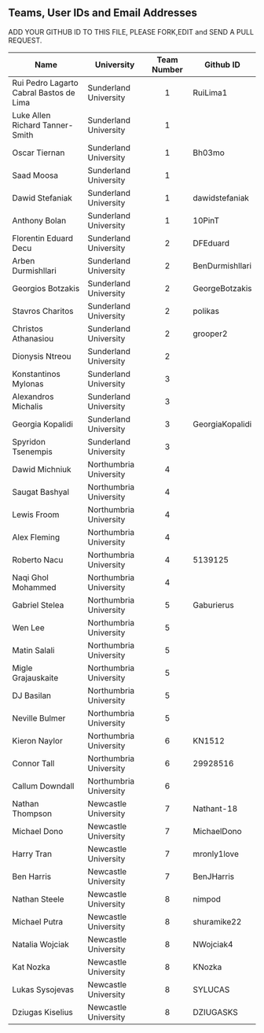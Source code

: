 ## Teams, User IDs and Email Addresses

ADD YOUR GITHUB ID TO THIS FILE, PLEASE FORK,EDIT and SEND A PULL REQUEST. 

| Name| 	University	| Team Number |Github ID
|-----|---------------|:------------:|----------|
|Rui Pedro Lagarto Cabral Bastos de Lima	| Sunderland University	| 1 | RuiLima1 |
| Luke Allen Richard Tanner-Smith	| Sunderland University|	1|<userID> |
| Oscar Tiernan	| Sunderland University	|1| Bh03mo |
| Saad Moosa	| Sunderland University	|1|<userID> |
| Dawid Stefaniak	| Sunderland University|	1| dawidstefaniak |
| Anthony Bolan	| Sunderland University|	1|10PinT |
| Florentin Eduard Decu	| Sunderland University|	2|DFEduard |
| Arben Durmishllari	| Sunderland University|	2 |BenDurmishllari |
| Georgios Botzakis	| Sunderland University	|2| GeorgeBotzakis |
| Stavros Charitos	| Sunderland University|	2 |polikas |
| Christos Athanasiou	| Sunderland University|	2|grooper2 |
| Dionysis Ntreou	| Sunderland University|	2 |<userID> |
| Konstantinos Mylonas	| Sunderland University|	3| <userID> |
| Alexandros Michalis	| Sunderland University|	3| <userID> |
| Georgia Kopalidi	| Sunderland University|	3|  GeorgiaKopalidi |
| Spyridon Tsenempis	| Sunderland University|	3 |<userID> |
| Dawid Michniuk	| Northumbria University|	4 |<userID> |
| Saugat Bashyal	| Northumbria University|	4 |<userID> |
| Lewis Froom	| Northumbria University|	4 |<userID> |
| Alex Fleming	| Northumbria University|	4 |<userID> |
| Roberto Nacu	| Northumbria University|	4 | 5139125 |
| Naqi Ghol Mohammed |	Northumbria University|	4 |<userID> |
| Gabriel Stelea |	Northumbria University|	5 |Gaburierus |
| Wen Lee	| Northumbria University|	5 |<userID> |
| Matin Salali	| Northumbria University|	5 |<userID> |
| Migle Grajauskaite	| Northumbria University|	5 |<userID> |
| DJ Basilan	| Northumbria University|	5 |<userID> |
| Neville Bulmer	| Northumbria University|	5 |<userID> |
| Kieron Naylor	 | Northumbria University|	6 |KN1512 |
| Connor Tall	| Northumbria University|	6 |29928516 |
| Callum Downdall	| Northumbria University|	6 |<userID> |
| Nathan Thompson	| Newcastle University|	7 | Nathant-18 |
| Michael Dono	| Newcastle University|	7 | MichaelDono |
| Harry Tran	| Newcastle University|	7 | mronly1love |
| Ben Harris	| Newcastle University|	7 | BenJHarris |
| Nathan Steele	| Newcastle University|	8 | nimpod |
| Michael Putra	| Newcastle University|	8 |shuramike22 |
| Natalia Wojciak	| Newcastle University|	8 |NWojciak4 |
| Kat Nozka	| Newcastle University|	8 |KNozka |
| Lukas Sysojevas |	Newcastle University|	8 |SYLUCAS |
| Dziugas Kiselius |	Newcastle University|	8 |DZIUGASKS |
